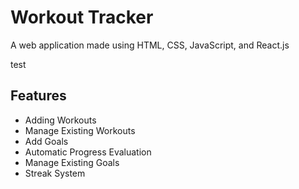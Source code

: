 # Workout Tracker

A web application made using HTML, CSS, JavaScript, and React.js

test 

## Features 

* Adding Workouts
* Manage Existing Workouts 
* Add Goals
* Automatic Progress Evaluation 
* Manage Existing Goals 
* Streak System
